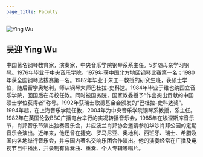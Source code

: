 ```yaml
---
page_title: Faculty
---
```


![Ying Wu](/img/Ying-Wu.jpg)

## 吴迎 Ying Wu

中国著名钢琴教育家，演奏家，中央音乐学院钢琴系系主任。5岁随母亲学习钢琴。1976年毕业于中央音乐学院。1979年获中国北方地区钢琴比赛第一名；1980年获全国钢琴选拔赛第一名。1982年毕业于朱工一教授的研究生班，获硕士学位，随后留学奥地利，师从钢琴大师巴杜拉-史科达。1984年毕业于维也纳国立音乐学院，回国后在母校任教。同时被国务院，国家教委授予“作出突出贡献的中国硕士学位获得者”称号。1992年获瑞士歌德基金会颁发的“巴杜拉-史科达奖”。1994年起，在上海音乐学院任教，2004年为中央音乐学院钢琴系教授，系主任。1982年在英国伦敦BBC广播电台举行的实况转播音乐会，1985年在埃涅斯库音乐节，肖邦音乐节演出独奏音乐会，并应波兰肖邦协会邀请参加华沙肖邦公园的定期音乐会演出。近年来，他还曾在捷克、罗马尼亚、奥地利、西班牙、瑞士、希腊及国内各地举行音乐会，并与国内著名交响乐团合作演出。他的演奏经常在广播及电视节目中播出，并录制有协奏曲、重奏、个人专辑等唱片。
